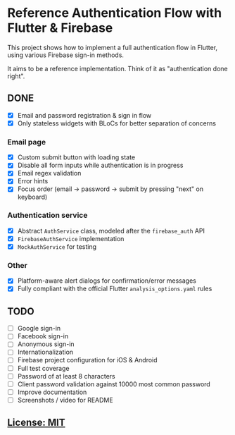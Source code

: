 # Reference Authentication Flow with Flutter & Firebase

This project shows how to implement a full authentication flow in Flutter, using various Firebase sign-in methods.

It aims to be a reference implementation. Think of it as "authentication done right".

## DONE

- [x] Email and password registration & sign in flow
- [x] Only stateless widgets with BLoCs for better separation of concerns

### Email page

- [x] Custom submit button with loading state
- [x] Disable all form inputs while authentication is in progress
- [x] Email regex validation
- [x] Error hints
- [x] Focus order (email -> password -> submit by pressing "next" on keyboard)

### Authentication service

- [x] Abstract `AuthService` class, modeled after the `firebase_auth` API
- [x] `FirebaseAuthService` implementation
- [x] `MockAuthService` for testing

### Other

- [x] Platform-aware alert dialogs for confirmation/error messages
- [x] Fully compliant with the official Flutter `analysis_options.yaml` rules

## TODO

- [ ] Google sign-in
- [ ] Facebook sign-in
- [ ] Anonymous sign-in
- [ ] Internationalization
- [ ] Firebase project configuration for iOS & Android
- [ ] Full test coverage
- [ ] Password of at least 8 characters
- [ ] Client password validation against 10000 most common password
- [ ] Improve documentation
- [ ] Screenshots / video for README

## [License: MIT](LICENSE.md)